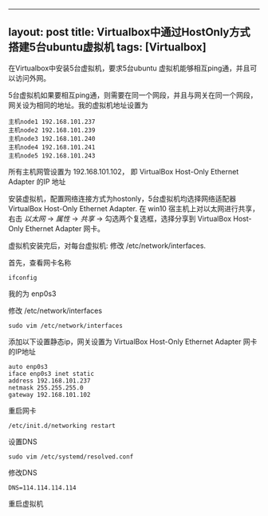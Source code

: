 
---
layout: post
title: Virtualbox中通过HostOnly方式搭建5台ubuntu虚拟机 
tags: [Virtualbox]
---

在Virtualbox中安装5台虚拟机，要求5台ubuntu 虚拟机能够相互ping通，并且可以访问外网。

<!-- more -->

5台虚拟机如果要相互ping通，则需要在同一个网段，并且与网关在同一个网段，网关设为相同的地址。我的虚拟机地址设置为

    主机node1 192.168.101.237
    主机node2 192.168.101.239
    主机node3 192.168.101.240
    主机node4 192.168.101.241
    主机node5 192.168.101.243

所有主机网管设置为 192.168.101.102， 即 VirtualBox Host-Only Ethernet Adapter 的IP 地址

安装虚拟机，配置网络连接方式为hostonly，5台虚拟机均选择网络适配器 VirtualBox Host-Only Ethernet Adapter. 在 win10 宿主机上对以太网进行共享，右击 *以太网* -> *属性* -> *共享* -> 勾选两个复选框，选择分享到 VirtualBox Host-Only Ethernet Adapter 网卡。

虚拟机安装完后，对每台虚拟机: 修改 /etc/network/interfaces.

首先，查看网卡名称

    ifconfig

我的为 enp0s3

修改 /etc/network/interfaces

    sudo vim /etc/network/interfaces

添加以下设置静态ip，网关设置为 VirtualBox Host-Only Ethernet Adapter 网卡的IP地址

    auto enp0s3
    iface enp0s3 inet static
    address 192.168.101.237
    netmask 255.255.255.0
    gateway 192.168.101.102

重启网卡

    /etc/init.d/networking restart

设置DNS

    sudo vim /etc/systemd/resolved.conf

修改DNS

    DNS=114.114.114.114

重启虚拟机
